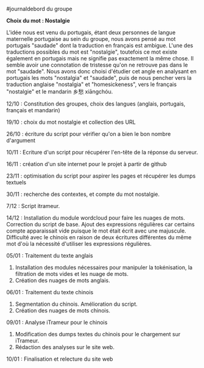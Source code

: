 #journaldebord du groupe 

**Choix du mot : Nostalgie**

L'idée nous est venu du portugais, étant deux personnes de langue maternelle portugaise au sein du groupe, nous avons pensé au mot portugais "saudade" dont la traduction en français est ambigue. 
L'une des traductions possibles du mot est "nostalgie", toutefois ce mot existe également en portugais mais ne signifie pas exactement la même chose. Il semble avoir une connotation de tristesse qu'on ne retrouve pas dans le mot "saudade". 
Nous avons donc choisi d'étudier cet angle en analysant en portugais les mots "nostalgia" et "saudade", puis de nous pencher vers la traduction anglaise "nostalgia" et "homesickeness", vers le français "nostalgie" et le mandarin 乡愁 xiāngchóu.

12/10 : Constitution des groupes, choix des langues (anglais, portugais, français et mandarin)

19/10 : choix du mot nostalgie et collection des URL

26/10 : écriture du script pour vérifier qu'on a bien le bon nombre d'argument

10/11 : Ecriture d'un script pour récupérer l'en-tête de la réponse du serveur.

16/11 : création d'un site internet pour le projet à partir de github

23/11 : optimisation du script pour aspirer les pages et récupérer les dumps textuels

30/11 : recherche des contextes, et compte du mot nostalgie.

7/12 : Script itrameur.

14/12 : Installation du module wordcloud pour faire les nuages de mots. Correction du script de base. Ajout des expressions régulières car certains compte apparaissait vide puisque le mot était écrit avec une majuscule. Difficulté avec le chinois en raison de deux écritures différentes du même mot d'où la nécessité d'utiliser les expressions régulières.

05/01 : Traitement du texte anglais
1.  Installation des modules nécessaires pour manipuler la tokénisation, la filtration de mots vides et les nuage de mots.
2.  Création des nuages de mots anglais.
   
06/01 : Traitement du texte chinois 
1.  Segmentation du chinois. Amélioration du script.
2.  Création des nuages de mots chinois.

09/01 : Analyse iTrameur pour le chinois 
1.  Modification des dumps textes du chinois pour le chargement sur iTrameur.
2.  Rédaction des analyses sur le site web.

10/01 : Finalisation et relecture du site web

